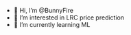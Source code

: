 - 👋 Hi, I’m @BunnyFire
- 👀 I’m interested in LRC price prediction
- 🌱 I’m currently learning ML


<!---
BunnyFire/BunnyFire is a ✨ special ✨ repository because its `README.md` (this file) appears on your GitHub profile.
You can click the Preview link to take a look at your changes.
--->
